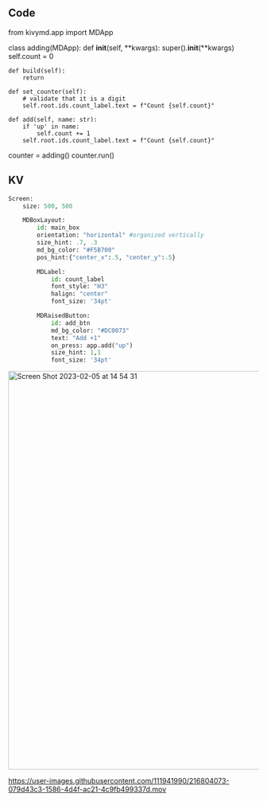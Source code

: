 ## Code
from kivymd.app import MDApp


class adding(MDApp):
    def __init__(self, **kwargs):
        super().__init__(**kwargs)
        self.count = 0

    def build(self):
        return

    def set_counter(self):
        # validate that it is a digit
        self.root.ids.count_label.text = f"Count {self.count}"

    def add(self, name: str):
        if 'up' in name:
            self.count += 1
        self.root.ids.count_label.text = f"Count {self.count}"


counter = adding()
counter.run()


## KV
```.py
Screen:
    size: 500, 500

    MDBoxLayout:
        id: main_box
        orientation: "horizontal" #organized vertically
        size_hint: .7, .3
        md_bg_color: "#F5B700"
        pos_hint:{"center_x":.5, "center_y":.5}

        MDLabel:
            id: count_label
            font_style: "H3"
            halign: "center"
            font_size: '34pt'

        MDRaisedButton:
            id: add_btn
            md_bg_color: "#DC0073"
            text: "Add +1"
            on_press: app.add("up")
            size_hint: 1,1
            font_size: '34pt'
```

<img width="801" alt="Screen Shot 2023-02-05 at 14 54 31" src="https://user-images.githubusercontent.com/111941990/216804102-8c0cd7d4-1ed9-4927-b1cc-949436e558eb.png">


https://user-images.githubusercontent.com/111941990/216804073-079d43c3-1586-4d4f-ac21-4c9fb499337d.mov

